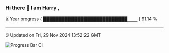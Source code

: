 ### Hi there 👋 I am Harry , 

⏳ Year progress { ███████████████████████████▁▁▁ } 91.14 %

---

⏰ Updated on Fri, 29 Nov 2024 13:52:22 GMT

![Progress Bar CI](https://github.com/duykhang68/duykhang68/workflows/Progress%20Bar%20CI/badge.svg)

